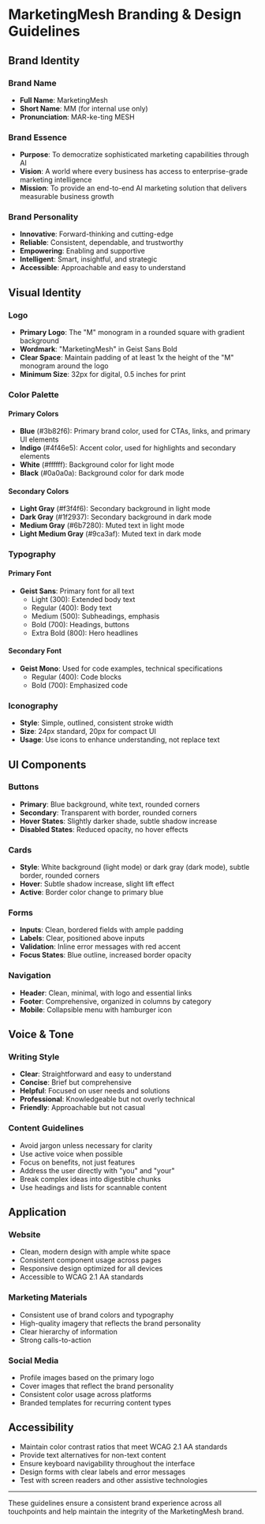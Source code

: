 # MarketingMesh Branding & Design Guidelines

## Brand Identity

### Brand Name
- **Full Name**: MarketingMesh
- **Short Name**: MM (for internal use only)
- **Pronunciation**: MAR-ke-ting MESH

### Brand Essence
- **Purpose**: To democratize sophisticated marketing capabilities through AI
- **Vision**: A world where every business has access to enterprise-grade marketing intelligence
- **Mission**: To provide an end-to-end AI marketing solution that delivers measurable business growth

### Brand Personality
- **Innovative**: Forward-thinking and cutting-edge
- **Reliable**: Consistent, dependable, and trustworthy
- **Empowering**: Enabling and supportive
- **Intelligent**: Smart, insightful, and strategic
- **Accessible**: Approachable and easy to understand

## Visual Identity

### Logo
- **Primary Logo**: The "M" monogram in a rounded square with gradient background
- **Wordmark**: "MarketingMesh" in Geist Sans Bold
- **Clear Space**: Maintain padding of at least 1x the height of the "M" monogram around the logo
- **Minimum Size**: 32px for digital, 0.5 inches for print

### Color Palette

#### Primary Colors
- **Blue** (#3b82f6): Primary brand color, used for CTAs, links, and primary UI elements
- **Indigo** (#4f46e5): Accent color, used for highlights and secondary elements
- **White** (#ffffff): Background color for light mode
- **Black** (#0a0a0a): Background color for dark mode

#### Secondary Colors
- **Light Gray** (#f3f4f6): Secondary background in light mode
- **Dark Gray** (#1f2937): Secondary background in dark mode
- **Medium Gray** (#6b7280): Muted text in light mode
- **Light Medium Gray** (#9ca3af): Muted text in dark mode

### Typography

#### Primary Font
- **Geist Sans**: Primary font for all text
  - Light (300): Extended body text
  - Regular (400): Body text
  - Medium (500): Subheadings, emphasis
  - Bold (700): Headings, buttons
  - Extra Bold (800): Hero headlines

#### Secondary Font
- **Geist Mono**: Used for code examples, technical specifications
  - Regular (400): Code blocks
  - Bold (700): Emphasized code

### Iconography
- **Style**: Simple, outlined, consistent stroke width
- **Size**: 24px standard, 20px for compact UI
- **Usage**: Use icons to enhance understanding, not replace text

## UI Components

### Buttons
- **Primary**: Blue background, white text, rounded corners
- **Secondary**: Transparent with border, rounded corners
- **Hover States**: Slightly darker shade, subtle shadow increase
- **Disabled States**: Reduced opacity, no hover effects

### Cards
- **Style**: White background (light mode) or dark gray (dark mode), subtle border, rounded corners
- **Hover**: Subtle shadow increase, slight lift effect
- **Active**: Border color change to primary blue

### Forms
- **Inputs**: Clean, bordered fields with ample padding
- **Labels**: Clear, positioned above inputs
- **Validation**: Inline error messages with red accent
- **Focus States**: Blue outline, increased border opacity

### Navigation
- **Header**: Clean, minimal, with logo and essential links
- **Footer**: Comprehensive, organized in columns by category
- **Mobile**: Collapsible menu with hamburger icon

## Voice & Tone

### Writing Style
- **Clear**: Straightforward and easy to understand
- **Concise**: Brief but comprehensive
- **Helpful**: Focused on user needs and solutions
- **Professional**: Knowledgeable but not overly technical
- **Friendly**: Approachable but not casual

### Content Guidelines
- Avoid jargon unless necessary for clarity
- Use active voice when possible
- Focus on benefits, not just features
- Address the user directly with "you" and "your"
- Break complex ideas into digestible chunks
- Use headings and lists for scannable content

## Application

### Website
- Clean, modern design with ample white space
- Consistent component usage across pages
- Responsive design optimized for all devices
- Accessible to WCAG 2.1 AA standards

### Marketing Materials
- Consistent use of brand colors and typography
- High-quality imagery that reflects the brand personality
- Clear hierarchy of information
- Strong calls-to-action

### Social Media
- Profile images based on the primary logo
- Cover images that reflect the brand personality
- Consistent color usage across platforms
- Branded templates for recurring content types

## Accessibility

- Maintain color contrast ratios that meet WCAG 2.1 AA standards
- Provide text alternatives for non-text content
- Ensure keyboard navigability throughout the interface
- Design forms with clear labels and error messages
- Test with screen readers and other assistive technologies

---

These guidelines ensure a consistent brand experience across all touchpoints and help maintain the integrity of the MarketingMesh brand.
